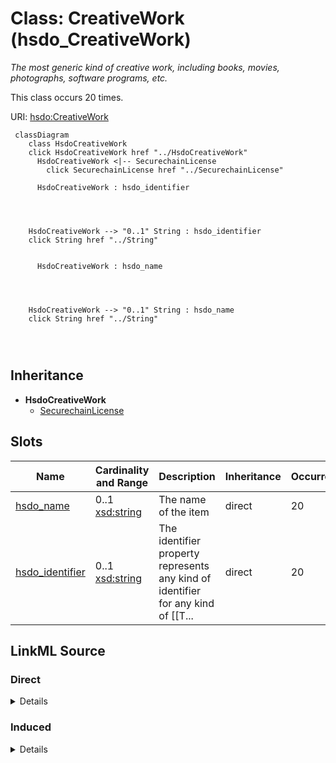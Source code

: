 

# Class: CreativeWork (hsdo_CreativeWork)


_The most generic kind of creative work, including books, movies, photographs, software programs, etc._






This class occurs 20 times.


URI: [hsdo:CreativeWork](http://schema.org/CreativeWork)






```mermaid
 classDiagram
    class HsdoCreativeWork
    click HsdoCreativeWork href "../HsdoCreativeWork"
      HsdoCreativeWork <|-- SecurechainLicense
        click SecurechainLicense href "../SecurechainLicense"
      
      HsdoCreativeWork : hsdo_identifier
        
          
    
    
    HsdoCreativeWork --> "0..1" String : hsdo_identifier
    click String href "../String"

        
      HsdoCreativeWork : hsdo_name
        
          
    
    
    HsdoCreativeWork --> "0..1" String : hsdo_name
    click String href "../String"

        
      
```





## Inheritance
* **HsdoCreativeWork**
    * [SecurechainLicense](../classes/SecurechainLicense.md)



## Slots

| Name | Cardinality and Range | Description | Inheritance | Occurrences |
| ---  | --- | --- | --- | --- |
| [hsdo_name](../slots/hsdo_name.md) | 0..1 <br/> [xsd:string](http://www.w3.org/2001/XMLSchema#string) | The name of the item <br/>  | direct | 20 |
| [hsdo_identifier](../slots/hsdo_identifier.md) | 0..1 <br/> [xsd:string](http://www.w3.org/2001/XMLSchema#string) | The identifier property represents any kind of identifier for any kind of [[T... <br/>  | direct | 20 |














## LinkML Source

<!-- TODO: investigate https://stackoverflow.com/questions/37606292/how-to-create-tabbed-code-blocks-in-mkdocs-or-sphinx -->

### Direct

<details>

```yaml
name: hsdo_CreativeWork
conforms_to: No schema conformance document specified
annotations:
  count:
    tag: count
    value: 20
description: The most generic kind of creative work, including books, movies, photographs,
  software programs, etc.
title: CreativeWork
from_schema: secure-chain-kg
rank: 1000
slots:
- hsdo_name
- hsdo_identifier
slot_usage:
  hsdo_identifier:
    name: hsdo_identifier
    annotations:
      string:
        tag: string
        value: 20
  hsdo_name:
    name: hsdo_name
    annotations:
      string:
        tag: string
        value: 20
class_uri: hsdo:CreativeWork

```
</details>

### Induced

<details>

```yaml
name: hsdo_CreativeWork
conforms_to: No schema conformance document specified
annotations:
  count:
    tag: count
    value: 20
description: The most generic kind of creative work, including books, movies, photographs,
  software programs, etc.
title: CreativeWork
from_schema: secure-chain-kg
rank: 1000
slot_usage:
  hsdo_identifier:
    name: hsdo_identifier
    annotations:
      string:
        tag: string
        value: 20
  hsdo_name:
    name: hsdo_name
    annotations:
      string:
        tag: string
        value: 20
attributes:
  hsdo_name:
    name: hsdo_name
    annotations:
      string:
        tag: string
        value: 20
    description: The name of the item.
    title: name
    examples:
    - object:
        example_object: '-'
        example_object_type: string
        example_predicate: hsdo:name
        example_subject: securechain:Hardware/-
        example_subject_type: securechain_Hardware
    - object:
        example_object: '%240.99_kindle_books_project'
        example_object_type: string
        example_predicate: hsdo:name
        example_subject: schema:Organization/%25240.99_kindle_books_project
        example_subject_type: hsdo_Organization
    - object:
        example_object: Permission to use, copy, modify, and/or distribute this software
          for any
        example_object_type: string
        example_predicate: hsdo:name
        example_subject: securechain:License/0bsd
        example_subject_type: hsdo_CreativeWork
    - object:
        example_object: ''
        example_object_type: string
        example_predicate: hsdo:name
        example_subject: securechain:Software/
        example_subject_type: securechain_Software
    from_schema: secure-chain-kg
    rank: 1000
    slot_uri: hsdo:name
    alias: hsdo_name
    owner: hsdo_CreativeWork
    domain_of:
    - hsdo_CreativeWork
    - hsdo_Organization
    - securechain_Hardware
    - securechain_Software
    range: string
  hsdo_identifier:
    name: hsdo_identifier
    annotations:
      string:
        tag: string
        value: 20
    description: 'The identifier property represents any kind of identifier for any
      kind of [[Thing]], such as ISBNs, GTIN codes, UUIDs etc. Schema.org provides
      dedicated properties for representing many of these, either as textual strings
      or as URL (URI) links. See [background notes](/docs/datamodel.html#identifierBg)
      for more details.␊        '
    title: identifier
    examples:
    - object:
        example_object: 0----0
        example_object_type: string
        example_predicate: hsdo:identifier
        example_subject: schema:Person/0----0
        example_subject_type: hsdo_Person
    - object:
        example_object: CVE-1999-0043
        example_object_type: string
        example_predicate: hsdo:identifier
        example_subject: securechain:Vulnerability/CVE-1999-0043
        example_subject_type: securechain_Vulnerability
    - object:
        example_object: CWE-1
        example_object_type: string
        example_predicate: hsdo:identifier
        example_subject: securechain:VulnerabilityType/CWE-1
        example_subject_type: securechain_VulnerabilityType
    - object:
        example_object: Q2150861
        example_object_type: string
        example_predicate: hsdo:identifier
        example_subject: schema:Organization/1Password
        example_subject_type: hsdo_Organization
    - object:
        example_object: 0bsd
        example_object_type: string
        example_predicate: hsdo:identifier
        example_subject: securechain:License/0bsd
        example_subject_type: hsdo_CreativeWork
    from_schema: secure-chain-kg
    rank: 1000
    slot_uri: hsdo:identifier
    alias: hsdo_identifier
    owner: hsdo_CreativeWork
    domain_of:
    - hsdo_CreativeWork
    - hsdo_Organization
    - hsdo_Person
    - securechain_Vulnerability
    - securechain_VulnerabilityType
    range: string
class_uri: hsdo:CreativeWork

```
</details>